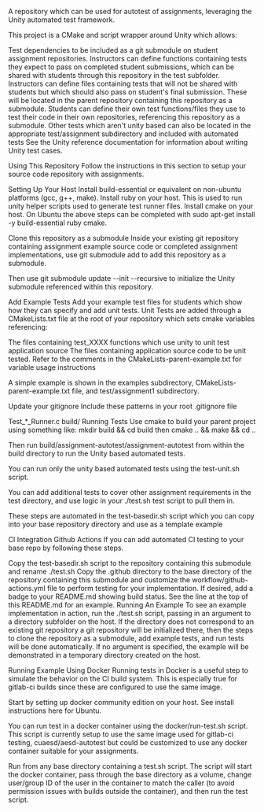 A repository which can be used for autotest of assignments, leveraging the Unity automated test framework.

This project is a CMake and script wrapper around Unity which allows:

Test dependencies to be included as a git submodule on student assignment repositories.
Instructors can define functions containing tests they expect to pass on completed student submissions, which can be shared with students through this repository in the test subfolder.
Instructors can define files containing tests that will not be shared with students but which should also pass on student's final submission. These will be located in the parent repository containing this repository as a submodule.
Students can define their own test functions/files they use to test their code in their own repositories, referencing this repository as a submodule.
Other tests which aren't unity based can also be located in the appropriate test/assignment subdirectory and included with automated tests
See the Unity reference documentation for information about writing Unity test cases.

Using This Repository
Follow the instructions in this section to setup your source code repository with assignments.

Setting Up Your Host
Install build-essential or equivalent on non-ubuntu platforms (gcc, g++, make).
Install ruby on your host. This is used to run unity helper scripts used to generate test runner files.
Install cmake on your host.
On Ubuntu the above steps can be completed with sudo apt-get install -y build-essential ruby cmake.

Clone this repository as a submodule
Inside your existing git repository containing assignment example source code or completed assignment implementations, use git submodule add to add this repository as a submodule.

Then use git submodule update --init --recursive to initialize the Unity submodule referenced within this repository.

Add Example Tests
Add your example test files for students which show how they can specify and add unit tests. Unit Tests are added through a CMakeLists.txt file at the root of your repository which sets cmake variables referencing:

The files containing test_XXXX functions which use unity to unit test application source
The files containing application source code to be unit tested.
Refer to the comments in the CMakeLists-parent-example.txt for variable usage instructions

A simple example is shown in the examples subdirectory, CMakeLists-parent-example.txt file, and test/assignment1 subdirectory.

Update your gitignore
Include these patterns in your root .gitignore file

Test_*_Runner.c
build/
Running Tests
Use cmake to build your parent project using something like: mkdir build && cd build then cmake .. && make && cd ..

Then run build/assignment-autotest/assignment-autotest from within the build directory to run the Unity based automated tests.

You can run only the unity based automated tests using the test-unit.sh script.

You can add additional tests to cover other assignment requirements in the test directory, and use logic in your ./test.sh test script to pull them in.

These steps are automated in the test-basedir.sh script which you can copy into your base repository directory and use as a template example

CI Integration
Github Actions
If you can add automated CI testing to your base repo by following these steps.

Copy the test-basedir.sh script to the repository containing this submodule and rename ./test.sh
Copy the .github directory to the base directory of the repository containing this submodule and customize the workflow/github-actions.yml file to perform testing for your implementation.
If desired, add a badge to your README.md showing build status. See the line at the top of this README.md for an example.
Running An Example
To see an example implementation in action, run the ./test.sh script, passing in an argument to a directory subfolder on the host. If the directory does not correspond to an existing git repository a git repository will be initialized there, then the steps to clone the repository as a submodule, add example tests, and run tests will be done automatically. If no argument is specified, the example will be demonstrated in a temporary directory created on the host.

Running Example Using Docker
Running tests in Docker is a useful step to simulate the behavior on the CI build system. This is especially true for gitlab-ci builds since these are configured to use the same image.

Start by setting up docker community edition on your host. See install instructions here for Ubuntu.

You can run test in a docker container using the docker/run-test.sh script. This script is currently setup to use the same image used for gitlab-ci testing, cuaesd/aesd-autotest but could be customized to use any docker container suitable for your assignments.

Run from any base directory containing a test.sh script. The script will start the docker container, pass through the base directory as a volume, change user/group ID of the user in the container to match the caller (to avoid permission issues with builds outside the container), and then run the test script.
